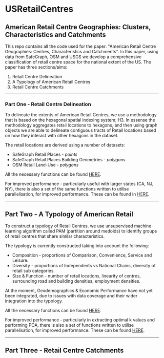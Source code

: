# USRetailCentres

## American Retail Centre Geographies: Clusters, Characteristics and Catchments 

This repo contains all the code used for the paper: "American Retail Centre Geographies: Centres, Characteristics and Catchments". In this paper, using data from SafeGraph, OSM and USGS we develop a comprehensive classification of retail centre space for the national extent of the US. The paper has three sections/aims:

1. Retail Centre Delineation
2. A Typology of American Retail Centres
3. Retail Centre Catchments


---

### Part One - Retail Centre Delineation

To delineate the extents of American Retail Centres, we use a methodology that is based on the hexagonal spatial indexing system; H3. In essense the methodology aggregates retail locations to hexagons, and then using graph objects we are able to delineate contiguous tracts of Retail locations based on how they interact with other hexagons in the dataset.

The retail locations are derived using a number of datasets:

- SafeGraph Retail Places - *points*
- SafeGraph Retail Places Building Geometries - *polygons*
- OSM Retail Land-Use - *polygons*

All the necessary functions can be found [HERE](https://github.com/patrickballantyne/USRetailCentres/blob/main/Source%20Code/Helper%20Functions%20-%20Delineation.R).

For improved performance - particularly useful with larger states (CA, NJ, NY), there is also a set of the same functions written to utilise parallelisation, for improved performance. These can be found in [HERE](https://github.com/patrickballantyne/USRetailCentres/blob/main/Source%20Code/Helper%20Functions%20-%20Delineation%20(Parallel).R).


---

## Part Two - A Typology of American Retail 

To construct a typology of Retail Centres, we use unsupervised machine learning algorithm called PAM (partition around medoids) to identify groups of retail centres that share similar characteristics. 

The typology is currently constructed taking into account the following:

- Composition - proportions of Comparison, Convenience, Service and Leisure.
- Diversity - proportions of Independents vs National Chains, diversity of retail sub categories.
- Size & Function - number of retail locations, linearity of centres, surrounding road and building densities, employment densities.

At the moment, Geodemographics & Economic Performance have not yet been integrated, due to issues with data coverage and their wider integration into the typology.

All the necessary functions can be found [HERE](https://github.com/patrickballantyne/USRetailCentres/blob/main/Source%20Code/Helper%20Functions%20-%20Typology.R).

For improved performance - particularly in extracting optimal k values and performing PCA, there is also a set of functions written to utilise parallelisation, for improved performance. These can be found [HERE](https://github.com/patrickballantyne/USRetailCentres/blob/main/Source%20Code/Helper%20Functions%20-%20Typology%20(Parallel).R). 

---

## Part Three - Retail Centre Catchments




